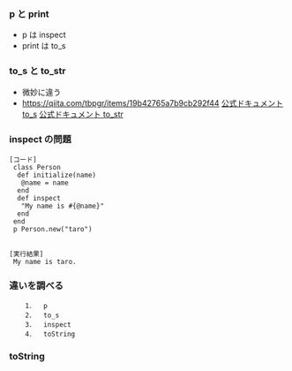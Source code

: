 ### p と print

- p は inspect
- print は to_s

### to_s と to_str

- 微妙に違う
- https://qiita.com/tbpgr/items/19b42765a7b9cb292f44
  [公式ドキュメント to_s](https://docs.ruby-lang.org/ja/2.1.0/method/Object/i/to_s.html)
  [公式ドキュメント to_str](https://docs.ruby-lang.org/ja/2.1.0/method/Object/i/to_str.html)

### inspect の問題

```
[コード]
 class Person
  def initialize(name)
   @name = name
  end
  def inspect
   "My name is #{@name}"
  end
 end
 p Person.new("taro")


[実行結果]
 My name is taro.
```

### 違いを調べる

```
	1．	p
	2．	to_s
	3．	inspect
	4．	toString

```

### toString

